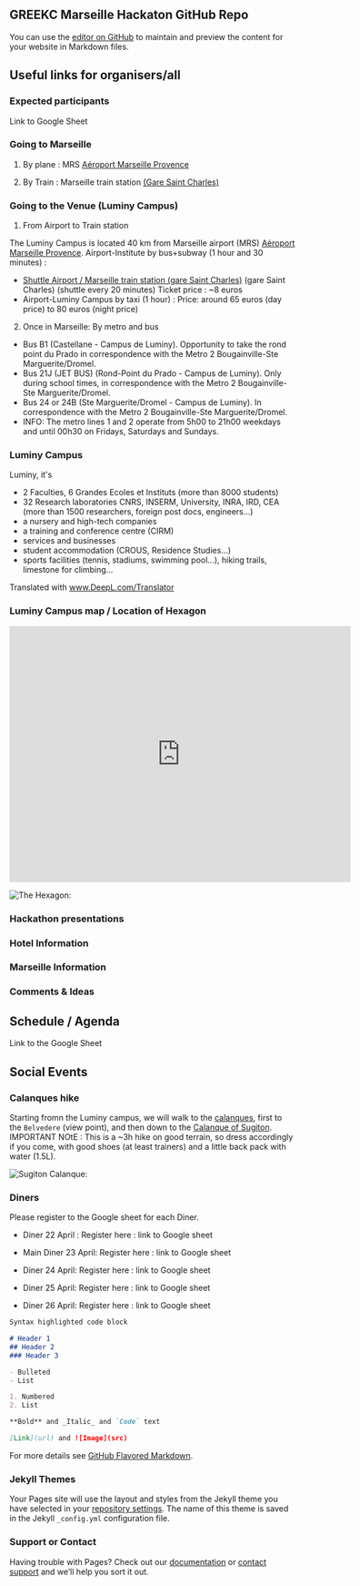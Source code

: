 ## GREEKC Marseille Hackaton GitHub Repo

You can use the [editor on GitHub](https://github.com/GREEKC/hackathon-marseille/edit/master/README.md) to maintain and preview the content for your website in Markdown files.


## Useful links for organisers/all


### Expected participants

Link to Google Sheet

### Going to Marseille

1. By plane : MRS [Aéroport Marseille Provence](https://www.marseille-airport.com/)

2. By Train : Marseille train station [(Gare Saint Charles)](https://www.raileurope-world.com/place/marseille-saint-charles)


### Going to the Venue (Luminy Campus)

1. From Airport to Train station 

The Luminy Campus is located 40 km from Marseille airport (MRS) [Aéroport Marseille Provence](https://www.marseille-airport.com/). Airport-Institute by bus+subway (1 hour and 30 minutes) :

- [Shuttle Airport / Marseille train station (gare Saint Charles)](https://www.marseille-airport.com/access-car-parks/access/by-train-or-by-bus)  (gare Saint Charles) (shuttle every 20 minutes)
Ticket price : ~8 euros 
- Airport-Luminy Campus by taxi (1 hour) :
Price: around 65 euros (day price) to 80 euros (night price)


2. Once in Marseille: By metro and bus

- Bus B1 (Castellane - Campus de Luminy). Opportunity to take the rond point du Prado in correspondence with the Metro 2 Bougainville-Ste Marguerite/Dromel.
- Bus 21J (JET BUS) (Rond-Point du Prado - Campus de Luminy). Only during school times, in correspondence with the Metro 2 Bougainville-Ste Marguerite/Dromel.
- Bus 24 or 24B (Ste Marguerite/Dromel - Campus de Luminy). In correspondence with the Metro 2 Bougainville-Ste Marguerite/Dromel.
- INFO: The metro lines 1 and 2 operate from 5h00 to 21h00 weekdays and until 00h30 on Fridays, Saturdays and Sundays.


### Luminy Campus 

Luminy, it's
- 2 Faculties, 6 Grandes Ecoles et Instituts (more than 8000 students)
- 32 Research laboratories CNRS, INSERM, University, INRA, IRD, CEA (more than 1500 researchers, foreign post docs, engineers...)
- a nursery and high-tech companies
- a training and conference centre (CIRM)
- services and businesses
- student accommodation (CROUS, Residence Studies...)
- sports facilities (tennis, stadiums, swimming pool...), hiking trails, limestone for climbing...

Translated with www.DeepL.com/Translator

### Luminy Campus map / Location of Hexagon

<iframe src="https://www.google.com/maps/embed?pb=!1m18!1m12!1m3!1d11627.896687368744!2d5.433221280720204!3d43.23100116783698!2m3!1f0!2f0!3f0!3m2!1i1024!2i768!4f13.1!3m3!1m2!1s0x12c9b9ac4de888d7%3A0x35aa62955b153ea2!2sBiblioth%C3%A8que+universitaire+Hexagone+de+Luminy!5e0!3m2!1sfr!2sfr!4v1553854427711!5m2!1sfr!2sfr" width="600" height="450" frameborder="0" style="border:0" allowfullscreen></iframe>

![The Hexagon:](http://statique.lamarseillaise.fr/media/k2/items/cache/cd488397a809507b8a4339f3552e8c29_XL.jpg)


###  Hackathon presentations
###  Hotel Information
### Marseille Information


### Comments & Ideas

## Schedule / Agenda

Link to the Google Sheet


## Social Events

### Calanques hike

Starting fromn the Luminy campus, we will walk to the [calanques](https://en.wikipedia.org/wiki/Massif_des_Calanques), first to the `Belvedere` (view point), and then down to the [Calanque of Sugiton](https://en.wikipedia.org/wiki/Calanque_de_Sugiton). 
IMPORTANT NOtE : This is a ~3h hike on good terrain, so dress accordingly if you come, with good shoes (at least trainers) and a little back pack with water (1.5L).  

![Sugiton Calanque:](https://fr.wikipedia.org/wiki/Calanque_de_Sugiton#/media/File:Calanque_de_Sugiton.JPG)

### Diners 

Please register to the Google sheet for each Diner. 

- Diner 22 April :
Register here : link to Google sheet

- Main Diner 23 April: 
Register here : link to Google sheet

- Diner 24 April: 
Register here : link to Google sheet

- Diner 25 April: 
Register here : link to Google sheet

- Diner 26 April: 
Register here : link to Google sheet




```markdown
Syntax highlighted code block

# Header 1
## Header 2
### Header 3

- Bulleted
- List

1. Numbered
2. List

**Bold** and _Italic_ and `Code` text

[Link](url) and ![Image](src)
```

For more details see [GitHub Flavored Markdown](https://guides.github.com/features/mastering-markdown/).

### Jekyll Themes

Your Pages site will use the layout and styles from the Jekyll theme you have selected in your [repository settings](https://github.com/GREEKC/hackathon-marseille/settings). The name of this theme is saved in the Jekyll `_config.yml` configuration file.

### Support or Contact

Having trouble with Pages? Check out our [documentation](https://help.github.com/categories/github-pages-basics/) or [contact support](https://github.com/contact) and we’ll help you sort it out.
